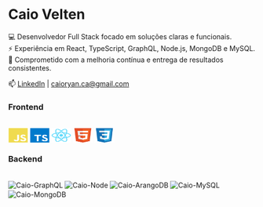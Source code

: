# Caio Velten

💻 Desenvolvedor Full Stack focado em soluções claras e funcionais.  
⚡ Experiência em React, TypeScript, GraphQL, Node.js, MongoDB e MySQL.  
🚀 Comprometido com a melhoria contínua e entrega de resultados consistentes.

📫 [LinkedIn](https://www.linkedin.com/in/caio-velten-1351b22b7) | caioryan.ca@gmail.com

### Frontend
<div style="display: inline_block"><br>
  <img align="center" alt="Caio-Js" height="30" width="40" src="https://raw.githubusercontent.com/devicons/devicon/master/icons/javascript/javascript-plain.svg">
  <img align="center" alt="Caio-Ts" height="30" width="40" src="https://raw.githubusercontent.com/devicons/devicon/master/icons/typescript/typescript-plain.svg">
  <img align="center" alt="Caio-React" height="30" width="40" src="https://raw.githubusercontent.com/devicons/devicon/master/icons/react/react-original.svg">
  <img align="center" alt="Caio-HTML" height="30" width="40" src="https://raw.githubusercontent.com/devicons/devicon/master/icons/html5/html5-original.svg">
  <img align="center" alt="Caio-CSS" height="30" width="40" src="https://raw.githubusercontent.com/devicons/devicon/master/icons/css3/css3-original.svg">
</div>

### Backend
<div style="display: inline_block"><br>
  <img align="center" alt="Caio-GraphQL" height="40" width="40" src="https://cdn.jsdelivr.net/gh/devicons/devicon/icons/graphql/graphql-plain.svg">
  <img align="center" alt="Caio-Node" height="40" width="40" src="https://cdn.jsdelivr.net/gh/devicons/devicon/icons/nodejs/nodejs-original.svg">
  <img align="center" alt="Caio-ArangoDB" height="40" width="40" src="https://cdn.jsdelivr.net/gh/devicons/devicon/icons/arangodb/arangodb-original.svg">
  <img align="center" alt="Caio-MySQL" height="40" width="40" src="https://cdn.jsdelivr.net/gh/devicons/devicon/icons/mysql/mysql-original.svg">
  <img align="center" alt="Caio-MongoDB" height="40" width="40" src="https://cdn.jsdelivr.net/gh/devicons/devicon/icons/mongodb/mongodb-original.svg">
</div>

